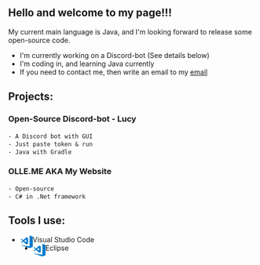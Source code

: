 ## Hello and welcome to my page!!!

My current main language is Java, and I'm looking forward to release some open-source code.

  - I'm currently working on a Discord-bot (See details below)
  - I'm coding in, and learning Java currently
  - If you need to contact me, then write an email to my [email](mailto:oscar.gaardsted.spalk@gmail.com)

## Projects:
  
  ### Open-Source Discord-bot - Lucy
    - A Discord bot with GUI
    - Just paste token & run
    - Java with Gradle
  ### OLLE.ME AKA My Website
    - Open-source
    - C# in .Net framework
    
## Tools I use:
  - <img align="left" alt="Visual Studio Code" width="26px" src="https://raw.githubusercontent.com/github/explore/80688e429a7d4ef2fca1e82350fe8e3517d3494d/topics/visual-studio-code/visual-studio-code.png" /> Visual Studio Code
  - <img align="left" alt="Visual Studio Code" width="26px" src="https://raw.githubusercontent.com/github/explore/80688e429a7d4ef2fca1e82350fe8e3517d3494d/topics/visual-studio-code/visual-studio-code.png" /> Eclipse

